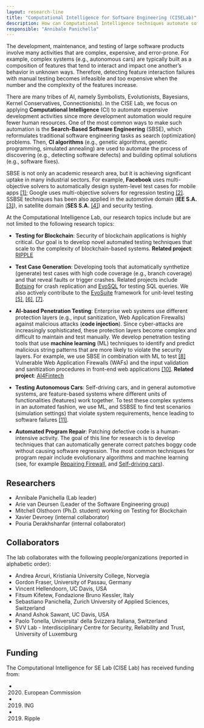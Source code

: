 ```yaml
---
layout: research-line
title: "Computational Intelligence for Software Engineering (CISELab)"
description: How can Computational Intelligence techniques automate software testing and other complex software development tasks?
responsible: "Annibale Panichella"
---
```


The development, maintenance, and testing of large software products involve many activities that are complex, expensive, and error-prone. For example, complex systems (e.g., autonomous cars) are typically built as a composition of features that tend to interact and impact one another’s behavior in unknown ways. Therefore, detecting feature interaction failures with manual testing becomes infeasible and too expensive when the number and the complexity of the features increase.

There are many tribes of AI, namely Symbolists, Evolutionists, Bayesians, Kernel Conservatives, Connectionists). In the CISE Lab, we focus on applying **Computational Intelligence** (CI) to automate expensive development activities since more development automation would require fewer human resources.  One of the most common ways to make such automation is the **Search-Based Software Engineering** (SBSE), which reformulates traditional software engineering tasks as search (optimization) problems. Then, **CI algorithms** (e.g., genetic algorithms, genetic programming, simulated annealing) are used to automate the process of discovering (e.g., detecting software defects) and building optimal solutions (e.g., software fixes).

SBSE is not only an academic research area, but it is achieving significant uptake in many industrial sectors. For example, **Facebook** uses multi-objective solvers to automatically design system-level test cases for mobile apps [[1]](https://link.springer.com/chapter/10.1007/978-3-319-99241-9_1);  Google uses multi-objective solvers for regression testing [[2]](http://sebase.cs.ucl.ac.uk/fileadmin/crest/sebasepaper/YooNH11_01.pdf). SSBSE techniques has been also applied in the automotive domain (**IEE S.A.** [[3]](https://pure.tudelft.nl/portal/files/45811366/paperASE18N2016pdf.pdf)), in satellite domain (**SES S.A.** [[4]](https://pure.tudelft.nl/admin/files/47344874/main.pdf)) and security testing.

At the Computational Intelligence Lab,  our research topics include but are not limited to the following research topics:

* **Testing for Blockchain**: Security of blockchain applications is highly critical. Our goal is to develop novel automated testing techniques that scale to the complexity of blockchain-based systems. 
**Related project**: [RIPPLE](https://ubri.ripple.com) 

* **Test Case Generation**: 
Developing tools that automatically synthetize (generate) test cases with high code coverage (e.g., branch coverage) and that reveal faults or trigger crashes. Related projects include [Botsing](https://github.com/STAMP-project/botsing) for crash replication and [EvoSQL](https://github.com/SERG-Delft/evosql) for testing SQL queries. We also actively contribute to the [EvoSuite](https://github.com/EvoSuite/evosuite) framework for unit-level testing [[5]](https://apanichella.github.io/publication/ieee-tse2018b/), [[6]](https://apanichella.github.io/publication/ssbse2018b/), [[7]](https://apanichella.github.io/publication/infsof2018b/).

* **AI-based Penetration Testing**: 
Enterprise web systems use different protection layers (e.g., input sanitization, Web Application Firewalls) against malicious attacks (**code injection**). Since cyber-attacks are increasingly sophisticated, these protection layers become complex and difficult to maintain and test manually. We develop penetration testing tools that use **machine learning** (ML) techniques to identify and predict malicious string patterns that are more likely to violate the security layers. For example, we use SBSE in combination with ML to test [[8]](http://orbilu.uni.lu/handle/10993/34224) Vulnerable Web Application Firewalls (WAFs) and the input validation and sanitization procedures in front-end web applications [[10]](https://apanichella.github.io/publication/ieee-tse2018a/). 
**Related project**: [AI4Fintech](https://icai.ai/ai-for-fintech-lab/) 

* **Testing Autonomous Cars**: 
Self-driving cars, and in general automotive systems, are feature-based systems where different units of functionalities (features) work together. To test these complex systems in an automated fashion, we use ML, and SSBSE to find test scenarios (simulation settings) that violate system requirements, hence leading to software failures [[11]](https://apanichella.github.io/publication/ase2018/).

* **Automated Program Repair**: 
Patching defective code is a human-intensive activity. The goal of this line for research is to develop techniques that can automatically generate correct patches boggy code without causing software regression. The most common techniques for program repair include evolutionary algorithms and machine learning (see, for example [Repairing Firewall](https://ieeexplore.ieee.org/document/8109099/), and [Self-driving cars](https://orbilu.uni.lu/bitstream/10993/43281/1/paper-CR.pdf)).

## Researchers

* Annibale Panichella (Lab leader)
* Arie van Deursen (Leader of the Software Engineering group)
* Mitchell Olsthoorn (Ph.D. student) working on Testing for Blockchain
* Xavier  Devroey (internal collaborator)
* Pouria Derakhshanfar (internal collaborator)

## Collaborators

The lab collaborates with the following people/organizations (reported in alphabetic order):

* Andrea Arcuri, Kristiania University College, Norvegia
* Gordon Fraser, University of Passau, Germany
* Vincent Hellendoorn, UC Davis, USA
* Fitsum Kifetew, Fondazione Bruno Kessler, Italy
* Sebastiano Panichella, Zurich University of Applied Sciences, Switzerland
* Anand Ashok Sawant, UC Davis, USA
* Paolo Tonella, Universita' della Svizzera Italiana, Switzerland
* SVV Lab - Interdisciplinary Centre for Security, Reliability and Trust, University of Luxemburg

## Funding

The Computational Intelligence for SE Lab (CISE Lab) has received funding from:

* 2020. European Commission
* 2019. ING
* 2019. Ripple
